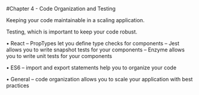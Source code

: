 #Chapter 4 - Code Organization and Testing

Keeping your code maintainable in a scaling application.

Testing, which is important to keep your code robust.


• React
    – PropTypes let you define type checks for components
    – Jest allows you to write snapshot tests for your components – Enzyme allows you to write unit tests for your components

• ES6
    – import and export statements help you to organize your code

• General
    – code organization allows you to scale your application with best practices
